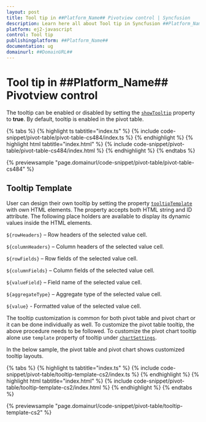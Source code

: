 ```yaml
---
layout: post
title: Tool tip in ##Platform_Name## Pivotview control | Syncfusion
description: Learn here all about Tool tip in Syncfusion ##Platform_Name## Pivotview control of Syncfusion Essential JS 2 and more.
platform: ej2-javascript
control: Tool tip 
publishingplatform: ##Platform_Name##
documentation: ug
domainurl: ##DomainURL##
---
```


# Tool tip in ##Platform_Name## Pivotview control

The tooltip can be enabled or disabled by setting the [`showTooltip`](https://ej2.syncfusion.com/documentation/api/pivotview/#showtooltip) property to **true**. By default, tooltip is enabled in the pivot table.

{% tabs %}
{% highlight ts tabtitle="index.ts" %}
{% include code-snippet/pivot-table/pivot-table-cs484/index.ts %}
{% endhighlight %}
{% highlight html tabtitle="index.html" %}
{% include code-snippet/pivot-table/pivot-table-cs484/index.html %}
{% endhighlight %}
{% endtabs %}
          
{% previewsample "page.domainurl/code-snippet/pivot-table/pivot-table-cs484" %}

## Tooltip Template

User can design their own tooltip by setting the property [`tooltipTemplate`](https://ej2.syncfusion.com/documentation/api/pivotview#tooltiptemplate) with own HTML elements. The property accepts both HTML string and ID attribute. The following place holders are available to display its dynamic values inside the HTML elements.

`${rowHeaders}` – Row headers of the selected value cell.

`${columnHeaders}`  – Column headers of the selected value cell.

`${rowFields}` – Row fields of the selected value cell.

`${columnFields}` – Column fields of the selected value cell.

`${valueField}` – Field name of the selected value cell.

`${aggregateType}` – Aggregate type of the selected value cell.

`${value}` - Formatted value of the selected value cell.

The tooltip customization is common for both pivot table and pivot chart or it can be done individually as well. To customize the pivot table tooltip, the above procedure needs to be followed. To customize the pivot chart tooltip alone use `template` property of tooltip under [`chartSettings`](https://ej2.syncfusion.com/documentation/api/pivotview/chartSettings/).

In the below sample, the pivot table and pivot chart shows customized tooltip layouts.

{% tabs %}
{% highlight ts tabtitle="index.ts" %}
{% include code-snippet/pivot-table/tooltip-template-cs2/index.ts %}
{% endhighlight %}
{% highlight html tabtitle="index.html" %}
{% include code-snippet/pivot-table/tooltip-template-cs2/index.html %}
{% endhighlight %}
{% endtabs %}
          
{% previewsample "page.domainurl/code-snippet/pivot-table/tooltip-template-cs2" %}
